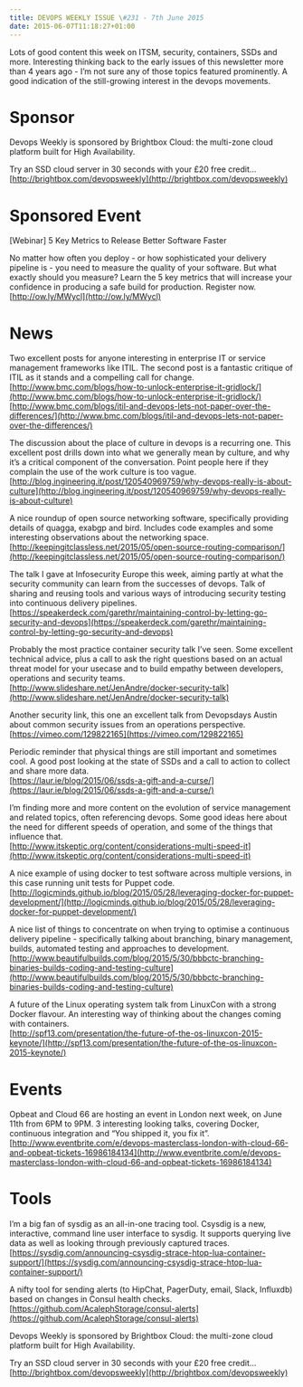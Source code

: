 ```yaml
---
title: DEVOPS WEEKLY ISSUE \#231 - 7th June 2015 
date: 2015-06-07T11:18:27+01:00
---
```


Lots of good content this week on ITSM, security, containers, SSDs and more. Interesting thinking back to the early issues of this newsletter more than 4 years ago - I’m not sure any of those topics featured prominently. A good indication of the still-growing interest in the devops movements.


Sponsor
======

Devops Weekly is sponsored by Brightbox Cloud: the multi-zone cloud platform built for High Availability.

Try an SSD cloud server in 30 seconds with your £20 free credit…
<br>[http://brightbox.com/devopsweekly](http://brightbox.com/devopsweekly)


Sponsored Event
=============

[Webinar] 5 Key Metrics to Release Better Software Faster

No matter how often you deploy - or how sophisticated your delivery pipeline is - you need to measure the quality of your software. But what exactly should you measure? Learn the 5 key metrics that will increase your confidence in producing a safe build for production. Register now.
<br>[http://ow.ly/MWycl](http://ow.ly/MWycl)


News
====

Two excellent posts for anyone interesting in enterprise IT or service management frameworks like ITIL. The second post is a fantastic critique of ITIL as it stands and a compelling call for change.
<br>[http://www.bmc.com/blogs/how-to-unlock-enterprise-it-gridlock/](http://www.bmc.com/blogs/how-to-unlock-enterprise-it-gridlock/)
<br>[http://www.bmc.com/blogs/itil-and-devops-lets-not-paper-over-the-differences/](http://www.bmc.com/blogs/itil-and-devops-lets-not-paper-over-the-differences/)


The discussion about the place of culture in devops is a recurring one. This excellent post drills down into what we generally mean by culture, and why it’s a critical component of the conversation. Point people here if they complain the use of the work culture is too vague.
<br>[http://blog.ingineering.it/post/120540969759/why-devops-really-is-about-culture](http://blog.ingineering.it/post/120540969759/why-devops-really-is-about-culture)


A nice roundup of open source networking software, specifically providing details of quagga, exabgp and bird. Includes code examples and some interesting observations about the networking space.
<br>[http://keepingitclassless.net/2015/05/open-source-routing-comparison/](http://keepingitclassless.net/2015/05/open-source-routing-comparison/)


The talk I gave at Infosecurity Europe this week, aiming partly at what the security community can learn from the successes of devops. Talk of sharing and reusing tools and various ways of introducing security testing into continuous delivery pipelines.
<br>[https://speakerdeck.com/garethr/maintaining-control-by-letting-go-security-and-devops](https://speakerdeck.com/garethr/maintaining-control-by-letting-go-security-and-devops)


Probably the most practice container security talk I’ve seen. Some excellent technical advice, plus a call to ask the right questions based on an actual threat model for your usecase and to build empathy between developers, operations and security teams.
<br>[http://www.slideshare.net/JenAndre/docker-security-talk](http://www.slideshare.net/JenAndre/docker-security-talk)


Another security link, this one an excellent talk from Devopsdays Austin about common security issues from an operations perspective.
<br>[https://vimeo.com/129822165](https://vimeo.com/129822165)


Periodic reminder that physical things are still important and sometimes cool. A good post looking at the state of SSDs and a call to action to collect and share more data.
<br>[https://laur.ie/blog/2015/06/ssds-a-gift-and-a-curse/](https://laur.ie/blog/2015/06/ssds-a-gift-and-a-curse/)


I’m finding more and more content on the evolution of service management and related topics, often referencing devops. Some good ideas here about the need for different speeds of operation, and some of the things that influence that.
<br>[http://www.itskeptic.org/content/considerations-multi-speed-it](http://www.itskeptic.org/content/considerations-multi-speed-it)


A nice example of using docker to test software across multiple versions, in this case running unit tests for Puppet code.
<br>[http://logicminds.github.io/blog/2015/05/28/leveraging-docker-for-puppet-development/](http://logicminds.github.io/blog/2015/05/28/leveraging-docker-for-puppet-development/)


A nice list of things to concentrate on when trying to optimise a continuous delivery pipeline - specifically talking about branching, binary management, builds, automated testing and approaches to development.
<br>[http://www.beautifulbuilds.com/blog/2015/5/30/bbbctc-branching-binaries-builds-coding-and-testing-culture](http://www.beautifulbuilds.com/blog/2015/5/30/bbbctc-branching-binaries-builds-coding-and-testing-culture)


A future of the Linux operating system talk from LinuxCon with a strong Docker flavour. An interesting way of thinking about the changes coming with containers.
<br>[http://spf13.com/presentation/the-future-of-the-os-linuxcon-2015-keynote/](http://spf13.com/presentation/the-future-of-the-os-linuxcon-2015-keynote/)


Events
======

Opbeat and Cloud 66 are hosting an event in London next week, on June 11th from 6PM to 9PM. 3 interesting looking talks, covering Docker, continuous integration and “You shipped it, you fix it”.
<br>[http://www.eventbrite.com/e/devops-masterclass-london-with-cloud-66-and-opbeat-tickets-16986184134](http://www.eventbrite.com/e/devops-masterclass-london-with-cloud-66-and-opbeat-tickets-16986184134)


Tools
=====

I’m a big fan of sysdig as an all-in-one tracing tool. Csysdig is a new, interactive, command line user interface to sysdig. It supports querying live data as well as looking through previously captured traces.
<br>[https://sysdig.com/announcing-csysdig-strace-htop-lua-container-support/](https://sysdig.com/announcing-csysdig-strace-htop-lua-container-support/)


A nifty tool for sending alerts (to HipChat, PagerDuty, email, Slack, Influxdb) based on changes in Consul health checks.
<br>[https://github.com/AcalephStorage/consul-alerts](https://github.com/AcalephStorage/consul-alerts)


Devops Weekly is sponsored by Brightbox Cloud: the multi-zone cloud platform built for High Availability.

Try an SSD cloud server in 30 seconds with your £20 free credit…
<br>[http://brightbox.com/devopsweekly](http://brightbox.com/devopsweekly)




